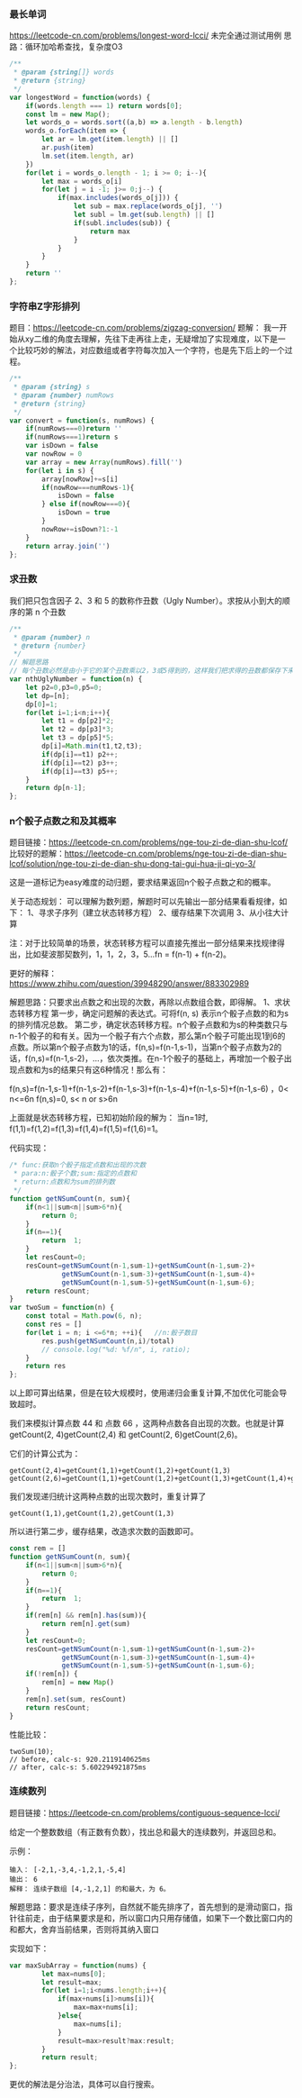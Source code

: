 ###  最长单词
https://leetcode-cn.com/problems/longest-word-lcci/
未完全通过测试用例
思路：循环加哈希查找，复杂度O3
```js
/**
 * @param {string[]} words
 * @return {string}
 */
var longestWord = function(words) {
    if(words.length === 1) return words[0];
    const lm = new Map();
    let words_o = words.sort((a,b) => a.length - b.length)
    words_o.forEach(item => {
        let ar = lm.get(item.length) || []
        ar.push(item)
        lm.set(item.length, ar)
    })
    for(let i = words_o.length - 1; i >= 0; i--){
        let max = words_o[i]
        for(let j = i -1; j>= 0;j--) {
            if(max.includes(words_o[j])) {
                let sub = max.replace(words_o[j], '')
                let subl = lm.get(sub.length) || []
                if(subl.includes(sub)) {
                    return max
                }
            }
        }
    }
    return ''
};
```

### 字符串Z字形排列
题目：https://leetcode-cn.com/problems/zigzag-conversion/
题解：
我一开始从xy二维的角度去理解，先往下走再往上走，无疑增加了实现难度，以下是一个比较巧妙的解法，对应数组或者字符每次加入一个字符，也是先下后上的一个过程。
```js
/**
 * @param {string} s
 * @param {number} numRows
 * @return {string}
 */
var convert = function(s, numRows) {
    if(numRows===0)return ''
    if(numRows===1)return s
    var isDown = false
    var nowRow = 0
    var array = new Array(numRows).fill('')
    for(let i in s) {
        array[nowRow]+=s[i]
        if(nowRow===numRows-1){
            isDown = false
        } else if(nowRow===0){
            isDown = true
        }
        nowRow+=isDown?1:-1
    }
    return array.join('')
};
```

### 求丑数
我们把只包含因子 2、3 和 5 的数称作丑数（Ugly Number）。求按从小到大的顺序的第 n 个丑数
```js
/**
 * @param {number} n
 * @return {number}
 */
// 解题思路
// 每个丑数必然是由小于它的某个丑数乘以2，3或5得到的，这样我们把求得的丑数都保存下来，用之前的丑数分别乘以2，3，5，找出这三这种最小的并且大于当前最大丑数的值，即为下一个我们要求的丑数。
var nthUglyNumber = function(n) {
    let p2=0,p3=0,p5=0;
    let dp=[n];
    dp[0]=1;
    for(let i=1;i<n;i++){
        let t1 = dp[p2]*2;
        let t2 = dp[p3]*3;
        let t3 = dp[p5]*5;
        dp[i]=Math.min(t1,t2,t3);
        if(dp[i]==t1) p2++;
        if(dp[i]==t2) p3++;
        if(dp[i]==t3) p5++; 
    }
    return dp[n-1];
};
```

###  n个骰子点数之和及其概率

题目链接：https://leetcode-cn.com/problems/nge-tou-zi-de-dian-shu-lcof/
比较好的题解：https://leetcode-cn.com/problems/nge-tou-zi-de-dian-shu-lcof/solution/nge-tou-zi-de-dian-shu-dong-tai-gui-hua-ji-qi-yo-3/

这是一道标记为easy难度的动归题，要求结果返回n个骰子点数之和的概率。

关于动态规划：
可以理解为数列题，解题时可以先输出一部分结果看看规律，如下：
1、寻求子序列（建立状态转移方程）
2、缓存结果下次调用
3、从小往大计算

注：对于比较简单的场景，状态转移方程可以直接先推出一部分结果来找规律得出，比如斐波那契数列，1，1，2，3，5...fn = f(n-1) + f(n-2)。

更好的解释：https://www.zhihu.com/question/39948290/answer/883302989

解题思路：只要求出点数之和出现的次数，再除以点数组合数，即得解。
1、求状态转移方程
 第一步，确定问题解的表达式。可将f(n, s) 表示n个骰子点数的和为s的排列情况总数。 
 第二步，确定状态转移方程。n个骰子点数和为s的种类数只与n-1个骰子的和有关。因为一个骰子有六个点数，那么第n个骰子可能出现1到6的点数。所以第n个骰子点数为1的话，f(n,s)=f(n-1,s-1)，当第n个骰子点数为2的话，f(n,s)=f(n-1,s-2)，…，依次类推。在n-1个骰子的基础上，再增加一个骰子出现点数和为s的结果只有这6种情况！那么有：

f(n,s)=f(n-1,s-1)+f(n-1,s-2)+f(n-1,s-3)+f(n-1,s-4)+f(n-1,s-5)+f(n-1,s-6) ，0< n<=6n 
 f(n,s)=0,   s< n or s>6n

上面就是状态转移方程，已知初始阶段的解为： 
当n=1时, f(1,1)=f(1,2)=f(1,3)=f(1,4)=f(1,5)=f(1,6)=1。

代码实现：
```js
/* func:获取n个骰子指定点数和出现的次数
 * para:n:骰子个数;sum:指定的点数和
 * return:点数和为sum的排列数
 */
function getNSumCount(n, sum){
    if(n<1||sum<n||sum>6*n){
        return 0;
    }
    if(n==1){
        return  1;
    }
    let resCount=0;
    resCount=getNSumCount(n-1,sum-1)+getNSumCount(n-1,sum-2)+
             getNSumCount(n-1,sum-3)+getNSumCount(n-1,sum-4)+
             getNSumCount(n-1,sum-5)+getNSumCount(n-1,sum-6);
    return resCount;
}
var twoSum = function(n) {
    const total = Math.pow(6, n);
    const res = []
    for(let i = n; i <=6*n; ++i){   //n:骰子数目
        res.push(getNSumCount(n,i)/total)
        // console.log("%d: %f/n", i, ratio);  
    }
    return res
};
```
以上即可算出结果，但是在较大规模时，使用递归会重复计算,不加优化可能会导致超时。

我们来模拟计算点数 44 和 点数 66 ，这两种点数各自出现的次数。也就是计算 getCount(2, 4)getCount(2,4) 和 getCount(2, 6)getCount(2,6)。

它们的计算公式为：
```
getCount(2,4)=getCount(1,1)+getCount(1,2)+getCount(1,3)
getCount(2,6)=getCount(1,1)+getCount(1,2)+getCount(1,3)+getCount(1,4)+getCount(1,5)
```
我们发现递归统计这两种点数的出现次数时，重复计算了
```
getCount(1,1),getCount(1,2),getCount(1,3)
```

所以进行第二步，缓存结果，改造求次数的函数即可。
```js
const rem = []
function getNSumCount(n, sum){
    if(n<1||sum<n||sum>6*n){
        return 0;
    }
    if(n==1){
        return  1;
    }
    if(rem[n] && rem[n].has(sum)){
        return rem[n].get(sum)
    }
    let resCount=0;
    resCount=getNSumCount(n-1,sum-1)+getNSumCount(n-1,sum-2)+
             getNSumCount(n-1,sum-3)+getNSumCount(n-1,sum-4)+
             getNSumCount(n-1,sum-5)+getNSumCount(n-1,sum-6);
    if(!rem[n]) {
        rem[n] = new Map()
    }
    rem[n].set(sum, resCount)
    return resCount;
}
```
性能比较：
```
twoSum(10);
// before, calc-s: 920.2119140625ms
// after, calc-s: 5.602294921875ms
```


### 连续数列
题目链接：https://leetcode-cn.com/problems/contiguous-sequence-lcci/

给定一个整数数组（有正数有负数），找出总和最大的连续数列，并返回总和。

示例：
```
输入： [-2,1,-3,4,-1,2,1,-5,4]
输出： 6
解释： 连续子数组 [4,-1,2,1] 的和最大，为 6。
```
解题思路：要求是连续子序列，自然就不能先排序了，首先想到的是滑动窗口，指针往前走，由于结果要求是和，所以窗口内只用存储值，如果下一个数比窗口内的和都大，舍弃当前结果，否则将其纳入窗口

实现如下：
```js
var maxSubArray = function(nums) {
        let max=nums[0];
        let result=max;
        for(let i=1;i<nums.length;i++){
            if(max+nums[i]>nums[i]){
                max=max+nums[i];
            }else{
                max=nums[i];
            }
            result=max>result?max:result;
        }
        return result;
};
```

更优的解法是分治法，具体可以自行搜索。
